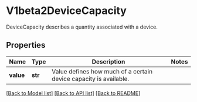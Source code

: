 # V1beta2DeviceCapacity

DeviceCapacity describes a quantity associated with a device.
## Properties
Name | Type | Description | Notes
------------ | ------------- | ------------- | -------------
**value** | **str** | Value defines how much of a certain device capacity is available. | 

[[Back to Model list]](../README.md#documentation-for-models) [[Back to API list]](../README.md#documentation-for-api-endpoints) [[Back to README]](../README.md)


